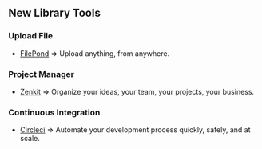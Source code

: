 ## New Library Tools

### Upload File

- [FilePond](https://pqina.nl/filepond/) => Upload anything, from anywhere.

### Project Manager

- [Zenkit](https://zenkit.com/) => Organize your ideas, your team, your projects, your business.

### Continuous Integration

- [Circleci](https://circleci.com/) => Automate your development process quickly, safely, and at scale.
